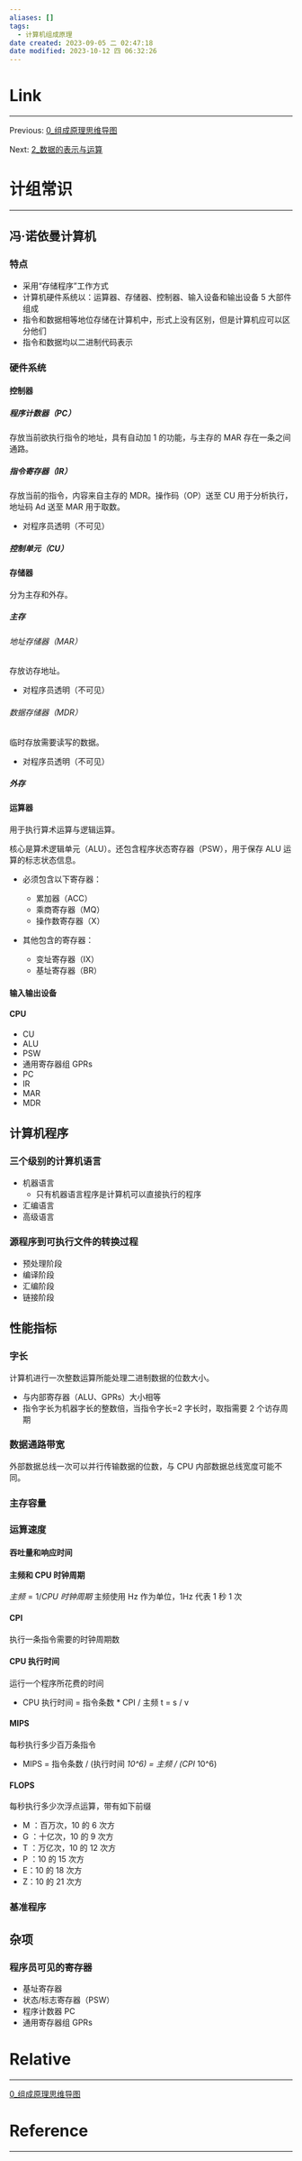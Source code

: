```yaml
---
aliases: []
tags:
  - 计算机组成原理
date created: 2023-09-05 二 02:47:18
date modified: 2023-10-12 四 06:32:26
---
```


# Link

---

Previous: [0_组成原理思维导图](0_组成原理思维导图.md)

Next: [2_数据的表示与运算](2_数据的表示与运算.md)

# 计组常识

---

## 冯·诺依曼计算机

### 特点

- 采用“存储程序”工作方式
- 计算机硬件系统以：运算器、存储器、控制器、输入设备和输出设备 5 大部件组成
- 指令和数据相等地位存储在计算机中，形式上没有区别，但是计算机应可以区分他们
- 指令和数据均以二进制代码表示

### 硬件系统

#### 控制器

##### 程序计数器（PC）

存放当前欲执行指令的地址，具有自动加 1 的功能，与主存的 MAR 存在一条之间通路。

##### 指令寄存器（IR）

存放当前的指令，内容来自主存的 MDR。操作码（OP）送至 CU 用于分析执行，地址码 Ad 送至 MAR 用于取数。

- 对程序员透明（不可见）

##### 控制单元（CU）

#### 存储器

分为主存和外存。

##### 主存

###### 地址存储器（MAR）

存放访存地址。

- 对程序员透明（不可见）

###### 数据存储器（MDR）

临时存放需要读写的数据。

- 对程序员透明（不可见）

##### 外存

#### 运算器

用于执行算术运算与逻辑运算。

核心是算术逻辑单元（ALU）。还包含程序状态寄存器（PSW），用于保存 ALU 运算的标志状态信息。

- 必须包含以下寄存器：

  - 累加器（ACC）
  - 乘商寄存器（MQ）
  - 操作数寄存器（X）

- 其他包含的寄存器：
  - 变址寄存器（IX）
  - 基址寄存器（BR）

#### 输入输出设备

#### CPU

- CU
- ALU
- PSW
- 通用寄存器组 GPRs
- PC
- IR
- MAR
- MDR

## 计算机程序

### 三个级别的计算机语言

- 机器语言
  - 只有机器语言程序是计算机可以直接执行的程序
- 汇编语言
- 高级语言

### 源程序到可执行文件的转换过程

- 预处理阶段
- 编译阶段
- 汇编阶段
- 链接阶段

## 性能指标

### 字长

计算机进行一次整数运算所能处理二进制数据的位数大小。

- 与内部寄存器（ALU、GPRs）大小相等
- 指令字长为机器字长的整数倍，当指令字长=2 字长时，取指需要 2 个访存周期

### 数据通路带宽

外部数据总线一次可以并行传输数据的位数，与 CPU 内部数据总线宽度可能不同。

### 主存容量

### **运算速度**

#### 吞吐量和响应时间

#### 主频和 CPU 时钟周期

$主频=1/CPU~时钟周期$
主频使用 Hz 作为单位，1Hz 代表 1 秒 1 次

#### CPI

执行一条指令需要的时钟周期数

#### CPU 执行时间

运行一个程序所花费的时间

- CPU 执行时间 = 指令条数 \* CPI / 主频
  t = s / v

#### MIPS

每秒执行多少百万条指令

- MIPS = 指令条数 / (执行时间 _10^6) = 主频 / (CPI_ 10^6)

#### FLOPS

每秒执行多少次浮点运算，带有如下前缀

- M ：百万次，10 的 6 次方
- G ：十亿次，10 的 9 次方
- T ：万亿次，10 的 12 次方
- P ：10 的 15 次方
- E：10 的 18 次方
- Z：10 的 21 次方

### 基准程序

## 杂项

### 程序员可见的寄存器

- 基址寄存器
- 状态/标志寄存器（PSW）
- 程序计数器 PC
- 通用寄存器组 GPRs

# Relative

---

[0_组成原理思维导图](0_组成原理思维导图.md)

# Reference

---
